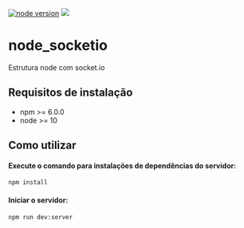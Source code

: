 [![node version](https://img.shields.io/node/v/express)](https://img.shields.io/node/v/express)
<img src="https://img.shields.io/github/languages/top/tsunodajapa/node_socketio">

# node_socketio
Estrutura node com socket.io

## Requisitos de instalação

- npm >= 6.0.0
- node >= 10

## Como utilizar

#### Execute o comando para instalações de dependências do servidor:

```
npm install
```

#### Iniciar o servidor:
```
npm run dev:server
```
